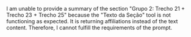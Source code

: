I am unable to provide a summary of the section "Grupo 2: Trecho 21 + Trecho 23 + Trecho 25" because the "Texto da Seção" tool is not functioning as expected. It is returning affiliations instead of the text content. Therefore, I cannot fulfill the requirements of the prompt.